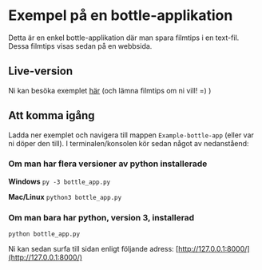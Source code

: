 # Exempel på en bottle-applikation
Detta är en enkel bottle-applikation där man spara filmtips i en text-fil. Dessa filmtips visas sedan på en webbsida.

## Live-version
Ni kan besöka exemplet [här](http://tibbelit2.pythonanywhere.com/) (och lämna filmtips om ni vill! =) )

## Att komma igång
Ladda ner exemplet och navigera till mappen `Example-bottle-app` (eller var ni döper den till). I terminalen/konsolen kör sedan något av nedanståend:

### Om man har flera versioner av python installerade
**Windows**
`py -3 bottle_app.py`

**Mac/Linux**
`python3 bottle_app.py`

### Om man bara har python, version 3, installerad
`python bottle_app.py`

Ni kan sedan surfa till sidan enligt följande adress: [http://127.0.0.1:8000/](http://127.0.0.1:8000/)
